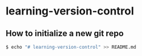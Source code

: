 # learning-version-control

## How to initialize a new git repo
```bash
$ echo "# learning-version-control" >> README.md
```